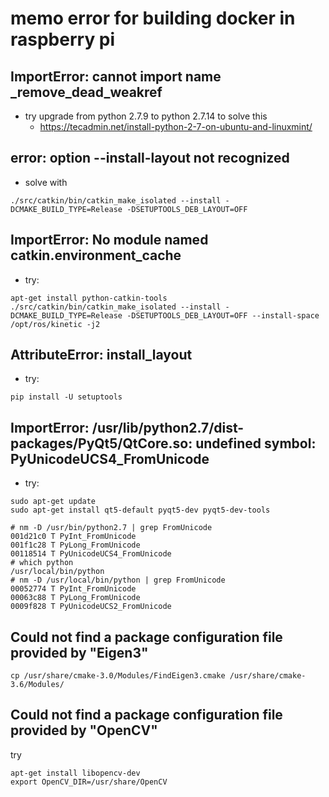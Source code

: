 # memo error for building docker in raspberry pi

## ImportError: cannot import name _remove_dead_weakref
* try upgrade from python 2.7.9 to python 2.7.14 to solve this
	* https://tecadmin.net/install-python-2-7-on-ubuntu-and-linuxmint/

## error: option --install-layout not recognized
* solve with
```
./src/catkin/bin/catkin_make_isolated --install -DCMAKE_BUILD_TYPE=Release -DSETUPTOOLS_DEB_LAYOUT=OFF
```

## ImportError: No module named catkin.environment_cache
* try:
```
apt-get install python-catkin-tools
./src/catkin/bin/catkin_make_isolated --install -DCMAKE_BUILD_TYPE=Release -DSETUPTOOLS_DEB_LAYOUT=OFF --install-space /opt/ros/kinetic -j2
```
## AttributeError: install_layout
* try:
```
pip install -U setuptools
```
## ImportError: /usr/lib/python2.7/dist-packages/PyQt5/QtCore.so: undefined symbol: PyUnicodeUCS4_FromUnicode
* try:
```
sudo apt-get update
sudo apt-get install qt5-default pyqt5-dev pyqt5-dev-tools
```
```
# nm -D /usr/bin/python2.7 | grep FromUnicode
001d21c0 T PyInt_FromUnicode
001f1c28 T PyLong_FromUnicode
00118514 T PyUnicodeUCS4_FromUnicode
# which python
/usr/local/bin/python
# nm -D /usr/local/bin/python | grep FromUnicode
00052774 T PyInt_FromUnicode
00063c88 T PyLong_FromUnicode
0009f828 T PyUnicodeUCS2_FromUnicode
```

## Could not find a package configuration file provided by "Eigen3"
```
cp /usr/share/cmake-3.0/Modules/FindEigen3.cmake /usr/share/cmake-3.6/Modules/
```

## Could not find a package configuration file provided by "OpenCV"
try
```
apt-get install libopencv-dev
export OpenCV_DIR=/usr/share/OpenCV
```
